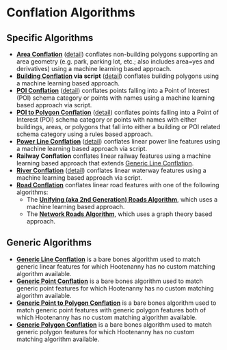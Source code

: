 
# Conflation Algorithms

## Specific Algorithms
* **[Area Conflation](https://github.com/ngageoint/hootenanny/blob/master/docs/user/OldDocs.asciidoc#area-to-area-conflation)** ([detail](https://github.com/ngageoint/hootenanny/blob/master/docs/algorithms/AreaToAreaConflation.asciidoc)) conflates non-building polygons supporting an
area geometry (e.g. park, parking lot, etc.; also includes area=yes and derivatives) using a machine learning based approach.
* **[Building Conflation](https://github.com/ngageoint/hootenanny/blob/master/docs/user/OldDocs.asciidoc#building-conflation) via script** ([detail](https://github.com/ngageoint/hootenanny/blob/master/docs/algorithms/BuildingConflation.asciidoc)) conflates building polygons using a machine learning based approach.
* **[POI Conflation](https://github.com/ngageoint/hootenanny/blob/master/docs/user/OldDocs.asciidoc#poi-conflation)** ([detail](https://github.com/ngageoint/hootenanny/blob/master/docs/algorithms/PoiToPoiConflation.asciidoc)) conflates points falling into a Point of Interest (POI) schema category or points with names using a machine learning based approach via script.
* **[POI to Polygon Conflation](https://github.com/ngageoint/hootenanny/blob/master/docs/user/OldDocs.asciidoc#poi-to-polygon-conflation)** ([detail](https://github.com/ngageoint/hootenanny/blob/master/docs/algorithms/PoiToPolygonConflation.asciidoc)) conflates points falling into a Point of Interest (POI) schema category or points with names with either buildings, areas, or polygons that fall into either a building or POI related schema category using a rules based approach.
* **[Power Line Conflation](https://github.com/ngageoint/hootenanny/blob/master/docs/user/OldDocs.asciidoc#power-line-conflation)** ([detail](https://github.com/ngageoint/hootenanny/blob/master/docs/user/OldDocs.asciidoc#power-line-conflation)) conflates linear power
line features using a machine learning based approach via script.
* **Railway Conflation** conflates linear railway features using a machine learning based approach that extends [Generic Line Conflation](https://github.com/ngageoint/hootenanny/blob/master/docs/algorithms/ScriptConflation.asciidoc).
* **[River Conflation](https://github.com/ngageoint/hootenanny/blob/master/docs/user/OldDocs.asciidoc#river-conflation)** ([detail](https://github.com/ngageoint/hootenanny/blob/master/docs/user/OldDocs.asciidoc#river-conflation)) conflates linear waterway features using a machine learning based approach via script.
* **[Road Conflation](https://github.com/ngageoint/hootenanny/blob/master/docs/algorithms/RoadConflation.asciidoc#road-conflation)** conflates
linear road features with one of the following algorithms:
  * The **[Unifying (aka 2nd Generation) Roads Algorithm](https://github.com/ngageoint/hootenanny/blob/master/docs/algorithms/UnifyingConflation.asciidoc)**, which uses a machine learning based approach.
  * The **[Network Roads Algorithm](https://github.com/ngageoint/hootenanny/blob/master/docs/algorithms/NetworkConflation.asciidoc)**, which uses a graph theory based approach.

## Generic Algorithms
* **[Generic Line Conflation](https://github.com/ngageoint/hootenanny/blob/master/docs/user/OldDocs.asciidoc#generic-geometry)** is a bare bones algorithm used to match generic linear features for which Hootenanny has no custom matching algorithm available. 
* **[Generic Point Conflation](https://github.com/ngageoint/hootenanny/blob/master/docs/user/OldDocs.asciidoc#generic-geometry)** is a bare bones algorithm used to match generic point features for which Hootenanny has no custom matching algorithm available.
* **[Generic Point to Polygon Conflation](https://github.com/ngageoint/hootenanny/blob/master/docs/user/OldDocs.asciidoc#generic-geometry)** is a bare bones algorithm used to match generic point features with generic polygon features both of which Hootenanny has no custom matching algorithm available. 
* **[Generic Polygon Conflation](https://github.com/ngageoint/hootenanny/blob/master/docs/user/OldDocs.asciidoc#generic-geometry)** is a bare bones algorithm used to match generic polygon features for which Hootenanny has no custom matching algorithm available. 
